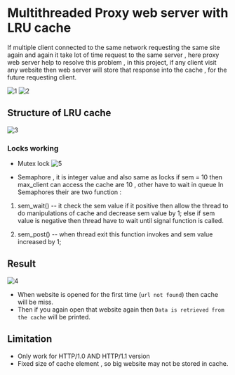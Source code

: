 <h1>Multithreaded Proxy web server with LRU cache</h1>
If multiple client connected to the same network requesting the same site again and again it take lot of time request to the same server , here proxy web server help to resolve this problem ,
in this project, if any client visit any website then web server will store that response into the cache , for the future requesting client.


![1](https://github.com/user-attachments/assets/56e2474a-d81d-42cd-a4b2-5673f4da14f5)
![2](https://github.com/user-attachments/assets/46b60cc2-f8c1-48a7-9e75-8c2a8e4c7b07)
## Structure of LRU cache
![3](https://github.com/user-attachments/assets/fa46fc17-c46c-4a71-b1c5-5ab0092c5a56)

### Locks working 
- Mutex lock
![5](https://github.com/user-attachments/assets/b1311ca0-3c87-49d8-9121-aa77866f3db1)

- Semaphore , it is integer value and also same as locks
if sem = 10 then max_client can access the cache are 10 , other have to wait in queue
In Semaphores their are two function : 
1. sem_wait() -- it check the sem value if it positive then allow the thread to do manipulations of cache and decrease sem value by 1;
else if sem value is negative then thread have to wait until signal function is called.

2. sem_post() -- when thread exit this function invokes and sem value increased by 1;

## Result
![4](https://github.com/user-attachments/assets/6fbb3e22-61de-48e5-9fed-b4f77c2e0c6d)

 - When website is opened for the first time (`url not found`) then cache will be miss.
 - Then if you again open that website again then `Data is retrieved from the cache` will be printed.
## Limitation 
- Only work for HTTP/1.0 AND HTTP/1.1 version
- Fixed size of cache element , so big website may not be stored in cache.
